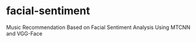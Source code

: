 # facial-sentiment
Music Recommendation Based on Facial Sentiment Analysis Using MTCNN and VGG-Face
